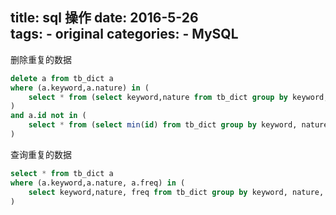 title: sql 操作
date: 2016-5-26  
tags:
    - original
categories:
    - MySQL
---

删除重复的数据

```sql
delete a from tb_dict a
where (a.keyword,a.nature) in (
	select * from (select keyword,nature from tb_dict group by keyword, nature having count(*) > 1) b
) 
and a.id not in (
	select * from (select min(id) from tb_dict group by keyword, nature having count(*)>1) c
)
```

<!-- more -->      

查询重复的数据

```sql
select * from tb_dict a 
where (a.keyword,a.nature, a.freq) in (
	select keyword,nature, freq from tb_dict group by keyword, nature, freq having count(*) > 1
)
```



<br>